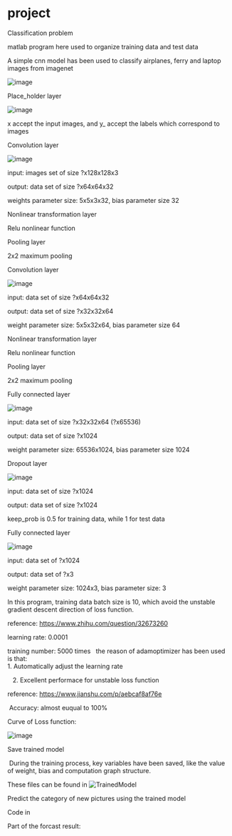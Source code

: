 # project
Classification problem 

matlab program here used to organize training data and test data

A simple cnn model has been used to classify airplanes, ferry and laptop images from imagenet

![image](https://github.com/sunt16/ImageClassification/blob/master/picture/pic.png)

Place_holder layer

![image](https://github.com/sunt16/ImageClassification/blob/master/picture/pic2.png)

  x accept the input images, and y_ accept the labels which correspond to images

Convolution layer

![image](https://github.com/sunt16/ImageClassification/blob/master/picture/pic3.png)
 
  input: images set of size ?x128x128x3
  
  output: data set of size ?x64x64x32
  
  weights parameter size: 5x5x3x32, bias parameter size 32

Nonlinear transformation layer

  Relu nonlinear function

Pooling layer
   
  2x2 maximum pooling

Convolution layer

![image](https://github.com/sunt16/ImageClassification/blob/master/picture/pic4.png)

  input: data set of size ?x64x64x32
  
  output: data set of size ?x32x32x64
  
  weight parameter size: 5x5x32x64, bias parameter size 64

Nonlinear transformation layer

  Relu nonlinear function
  
Pooling layer

  2x2 maximum pooling

Fully connected layer

![image](https://github.com/sunt16/ImageClassification/blob/master/picture/pic5.png)

  input: data set of size ?x32x32x64 (?x65536)

  output: data set of size ?x1024
  
  weight parameter size: 65536x1024, bias parameter size 1024
  
Dropout layer
  
![image](https://github.com/sunt16/ImageClassification/blob/master/picture/pic6.png)
  
  input: data set of size ?x1024
  
  output: data set of size ?x1024
  
  keep_prob is 0.5 for training data, while 1 for test data
  
Fully connected layer

![image](https://github.com/sunt16/ImageClassification/blob/master/picture/pic7.png)

  input: data set of ?x1024
  
  output: data set of ?x3
  
  weight parameter size: 1024x3, bias parameter size: 3
  
  In this program, training data batch size is 10, which avoid the unstable gradient descent direction of loss function.
  
  reference: https://www.zhihu.com/question/32673260
  
  learning rate: 0.0001
  
  training number: 5000 times
  
  the reason of adamoptimizer has been used is that:
    
    1. Automatically adjust the learning rate
    
    2. Excellent performace for unstable loss function
    
  reference: https://www.jianshu.com/p/aebcaf8af76e
    
  Accuracy: almost euqual to 100%
  
  Curve of Loss function:
  
  ![image](https://github.com/sunt16/ImageClassification/blob/master/picture/pic1.png)
    
Save trained model
  
  During the training process, key variables have been saved, like the value of weight, bias and computation graph structure.
  
  These files can be found in ![TrainedModel](https://github.com/sunt16/ImageClassification/tree/master/SavedModel)
  
Predict the category of new pictures using the trained model
  
  Code in 
  
  Part of the forcast result:

